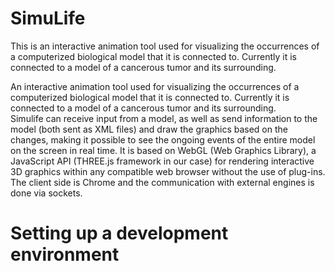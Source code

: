 # SimuLife

This is an interactive animation tool used for visualizing the occurrences of a computerized biological model that it is connected to. Currently it is connected to a model of a cancerous tumor and its surrounding.

An interactive animation tool used for visualizing the occurrences of a computerized biological model that it is connected to. Currently it is connected to a model of a cancerous tumor and its surrounding.  
Simulife can receive input from a model, as well as send information to the model (both sent as XML files) and draw the graphics based on the changes, making it possible to see the ongoing events of the entire model on the screen in real time. It is based on WebGL (Web Graphics Library), a JavaScript API (THREE.js framework in our case) for rendering interactive 3D graphics within any compatible web browser without the use of plug-ins. The client side is Chrome and the communication with external engines is done via sockets. 

# Setting up a development environment


